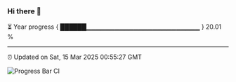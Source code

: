 ### Hi there 👋

⏳ Year progress { ██████▁▁▁▁▁▁▁▁▁▁▁▁▁▁▁▁▁▁▁▁▁▁▁▁ } 20.01 %

---

⏰ Updated on Sat, 15 Mar 2025 00:55:27 GMT

![Progress Bar CI](https://github.com/code-lakshay/GitHub-Actions-Demo/workflows/Progress%20Bar%20CI/badge.svg)

